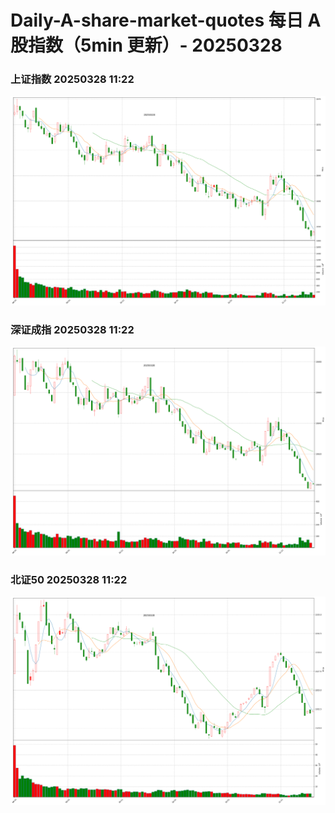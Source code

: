 
# Daily-A-share-market-quotes 每日 A 股指数（5min 更新）- 20250328

### 上证指数 20250328 11:22
![](./fig/2025/3/20250328-sh000001.png)

### 深证成指 20250328 11:22
![](./fig/2025/3/20250328-sz399001.png)

### 北证50 20250328 11:22
![](./fig/2025/3/20250328-bj899050.png)
